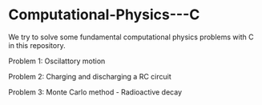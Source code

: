# Computational-Physics---C
We try to solve some fundamental computational physics problems with C in this repository.



Problem 1: Oscilattory motion

Problem 2: Charging and discharging a RC circuit

Problem 3: Monte Carlo method - Radioactive decay


